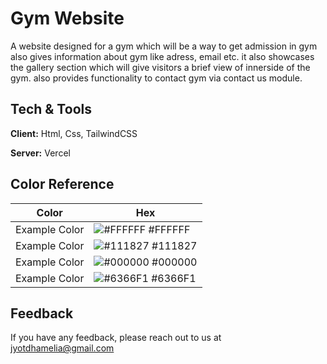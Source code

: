 # Gym Website

A website designed for a gym which will be a way to get admission in gym also gives information about gym like adress, email etc.
it also showcases the gallery section which will give visitors a brief view of innerside of the gym. also provides functionality to contact gym via contact us module. 

## Tech & Tools

**Client:** Html, Css, TailwindCSS

**Server:** Vercel

## Color Reference

| Color             | Hex                                                                |
| ----------------- | ------------------------------------------------------------------ |
| Example Color | ![#FFFFFF](https://via.placeholder.com/10/FFFFFF?text=+) #FFFFFF |
| Example Color | ![#111827](https://via.placeholder.com/10/111827?text=+) #111827 |
| Example Color | ![#000000](https://via.placeholder.com/10/000000?text=+) #000000 |
| Example Color | ![#6366F1](https://via.placeholder.com/10/6366F1?text=+) #6366F1 |


## Feedback

If you have any feedback, please reach out to us at jyotdhamelia@gmail.com

